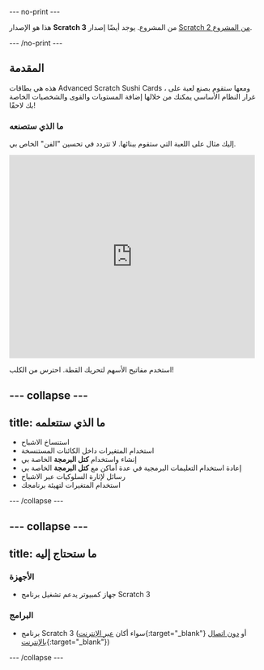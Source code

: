 --- no-print ---

هذا هو الإصدار **Scratch 3** من المشروع. يوجد أيضًا إصدار [Scratch 2 من المشروع](https://projects.raspberrypi.org/ar-SA/projects/cd-advanced-scratch-sushi-scratch2).

--- /no-print ---

## المقدمة

هذه هي بطاقات Advanced Scratch Sushi Cards ، ومعها ستقوم بصنع لعبة على غرار النظام الأساسي يمكنك من خلالها إضافة المستويات والقوى والشخصيات الخاصة بك لاحقًا!

### ما الذي ستصنعه

إليك مثال على اللعبة التي ستقوم ببنائها. لا تتردد في تحسين "الفن" الخاص بي.

<div class="scratch-preview">
  <iframe allowtransparency="true" width="485" height="402" src="https://scratch.mit.edu/projects/embed/443129709/?autostart=false" frameborder="0"></iframe>
</div>

استخدم مفاتيح الأسهم لتحريك القطة. احترس من الكلب!

--- collapse ---
---
title: ما الذي ستتعلمه
---

+ استنساخ الاشباح
+ استخدام المتغيرات داخل الكائنات المستنسخة
+ إنشاء واستخدام **كتل البرمجة** الخاصة بي
+ إعادة استخدام التعليمات البرمجية في عدة أماكن مع **كتل البرمجة** الخاصة بي
+ رسائل لإثارة السلوكيات عبر الاشباح
+ استخدام المتغيرات لتهيئة برنامجك

--- /collapse ---

--- collapse ---
---
title: ما ستحتاج إليه
---

### الأجهزة

+ جهاز كمبيوتر يدعم تشغيل برنامج Scratch 3

### البرامج

+ برنامج Scratch 3 (سواء أكان [عبر الإنترنت](https://scratch.mit.edu/projects/editor/){:target="_blank"} أو [دون اتصال بالإنترنت](https://scratch.mit.edu/download/){:target="_blank"})

--- /collapse ---